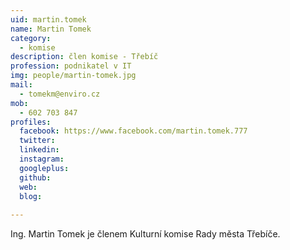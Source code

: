 ```yaml
---
uid: martin.tomek
name: Martin Tomek
category:
  - komise
description: člen komise - Třebíč
profession: podnikatel v IT
img: people/martin-tomek.jpg
mail:
  - tomekm@enviro.cz
mob:
  - 602 703 847
profiles:
  facebook: https://www.facebook.com/martin.tomek.777
  twitter: 
  linkedin: 
  instagram: 
  googleplus: 
  github: 
  web: 
  blog: 
  
---
```


Ing. Martin Tomek je členem Kulturní komise Rady města Třebíče.
